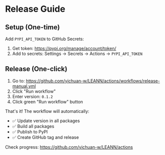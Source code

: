 # Release Guide

## Setup (One-time)

Add `PYPI_API_TOKEN` to GitHub Secrets:
1. Get token: https://pypi.org/manage/account/token/
2. Add to secrets: Settings → Secrets → Actions → `PYPI_API_TOKEN`

## Release (One-click)

1. Go to: https://github.com/yichuan-w/LEANN/actions/workflows/release-manual.yml
2. Click "Run workflow"
3. Enter version: `0.1.2`
4. Click green "Run workflow" button

That's it! The workflow will automatically:
- ✅ Update version in all packages
- ✅ Build all packages
- ✅ Publish to PyPI
- ✅ Create GitHub tag and release

Check progress: https://github.com/yichuan-w/LEANN/actions 